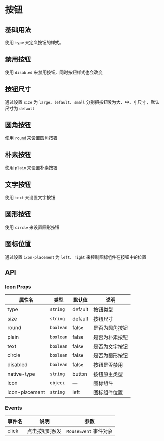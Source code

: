 # 按钮

## 基础用法
使用 `type` 来定义按钮的样式。

<demo vue="../example/button/basic.vue" />

## 禁用按钮
使用 `disabled` 来禁用按钮，同时按钮样式也会改变

<demo vue="../example/button/disabled.vue" />

## 按钮尺寸
通过设置 `size` 为 `large`、`default`、`small` 分别把按钮设为大、中、小尺寸，默认尺寸为 `default`

<demo vue="../example/button/Size.vue" />

## 圆角按钮
使用 `round` 来设置圆角按钮

<demo vue="../example/button/Round.vue" />

## 朴素按钮
使用 `plain` 来设置朴素按钮

<demo vue="../example/button/Plain.vue" />

## 文字按钮
使用 `text` 来设置文字按钮

<demo vue="../example/button/Text.vue" />

## 圆形按钮
使用 `circle` 来设置圆形按钮

<demo vue="../example/button/Circle.vue" />


## 图标位置
通过设置 `icon-placement` 为 `left`、`right` 来控制图标组件在按钮中的位置

<demo vue="../example/button/IconPlacement.vue" />

## API

### Icon Props

| 属性名 | 类型                 | 默认值    | 说明     |
| ------ | -------------------- | --------- | -------- |
| type  | `string`             | default | 按钮类型 |
| size   | `string`  | default | 按钮尺寸 |
| round   | `boolean`  | false | 是否为圆角按钮 |
| plain   | `boolean`  | false | 是否为朴素按钮 |
| text   | `boolean`  | false | 是否为文字按钮 |
| circle   | `boolean`  | false | 是否为圆形按钮 |
| disabled   | `boolean`  | false | 按钮是否禁用 |
| native-type   | `string`  | button | 按钮原生类型 |
| icon   | `object`  | — | 图标组件 |
| icon-placement   | `string`  | left | 图标组件位置 |

### Events

| 事件名 | 说明           | 参数                  |
| ------ | -------------- | --------------------- |
| click  | 点击按钮时触发 | `MouseEvent` 事件对象 |
